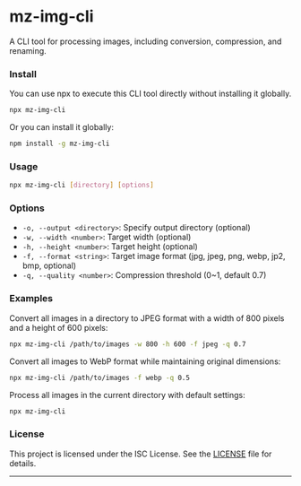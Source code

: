 # mz-img-cli

A CLI tool for processing images, including conversion, compression, and renaming.

### Install

You can use npx to execute this CLI tool directly without installing it globally.

```bash
npx mz-img-cli
```

Or you can install it globally:

```bash
npm install -g mz-img-cli
```

### Usage

```bash
npx mz-img-cli [directory] [options]
```

### Options

- `-o, --output <directory>`: Specify output directory (optional)
- `-w, --width <number>`: Target width (optional)
- `-h, --height <number>`: Target height (optional)
- `-f, --format <string>`: Target image format (jpg, jpeg, png, webp, jp2, bmp, optional)
- `-q, --quality <number>`: Compression threshold (0~1, default 0.7)

### Examples

Convert all images in a directory to JPEG format with a width of 800 pixels and a height of 600 pixels:

```bash
npx mz-img-cli /path/to/images -w 800 -h 600 -f jpeg -q 0.7
```

Convert all images to WebP format while maintaining original dimensions:

```bash
npx mz-img-cli /path/to/images -f webp -q 0.5
```

Process all images in the current directory with default settings:

```bash
npx mz-img-cli
```

### License

This project is licensed under the ISC License. See the [LICENSE](LICENSE) file for details.

---